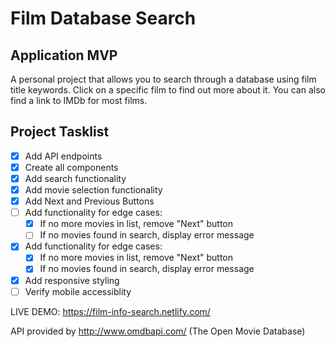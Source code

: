# Film Database Search

## Application MVP
A personal project that allows you to search through a database using film title keywords. Click on a specific film to find out more about it. You can also find a link to IMDb for most films.

## Project Tasklist
- [x] Add API endpoints
- [x] Create all components
- [x] Add search functionality
- [x] Add movie selection functionality
- [x] Add Next and Previous Buttons
- [ ] Add functionality for edge cases:
    - [x] If no more movies in list, remove "Next" button
    - [ ] If no movies found in search, display error message
- [x] Add functionality for edge cases:
    - [x] If no more movies in list, remove "Next" button
    - [x] If no movies found in search, display error message
- [x] Add responsive styling
- [ ] Verify mobile accessiblity

LIVE DEMO: https://film-info-search.netlify.com/

API provided by http://www.omdbapi.com/ (The Open Movie Database)
